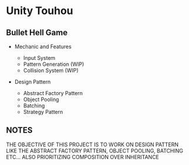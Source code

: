 # Unity Touhou

## Bullet Hell Game

* Mechanic and Features

  * Input System
  * Pattern Generation (WIP)
  * Collision System (WIP)

* Design Pattern

  * Abstract Factory Pattern
  * Object Pooling
  * Batching
  * Strategy Pattern

## NOTES

THE OBJECTIVE OF THIS PROJECT IS TO WORK ON DESIGN PATTERN LIKE THE ABSTRACT FACTORY PATTERN, OBJECT POOLING, BATCHING ETC... ALSO PRIORITIZING COMPOSITION OVER INHERITANCE
